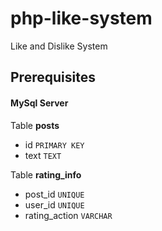 # php-like-system
 
Like and Dislike System

## Prerequisites
#### MySql Server
Table  **posts**
- id `PRIMARY KEY`
- text `TEXT`

Table  **rating_info**
- post_id `UNIQUE`
- user_id `UNIQUE`
- rating_action `VARCHAR`